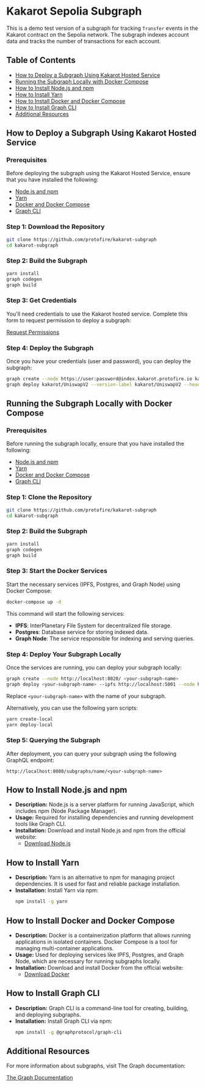 # Kakarot Sepolia Subgraph

This is a demo test version of a subgraph for tracking `Transfer` events in the Kakarot contract on the Sepolia network. The subgraph indexes account data and tracks the number of transactions for each account.

## Table of Contents

- [How to Deploy a Subgraph Using Kakarot Hosted Service](#how-to-deploy-a-subgraph-using-kakarot-hosted-service)
- [Running the Subgraph Locally with Docker Compose](#running-the-subgraph-locally-with-docker-compose)
- [How to Install Node.js and npm](#how-to-install-nodejs-and-npm)
- [How to Install Yarn](#how-to-install-yarn)
- [How to Install Docker and Docker Compose](#how-to-install-docker-and-docker-compose)
- [How to Install Graph CLI](#how-to-install-graph-cli)
- [Additional Resources](#additional-resources)

## How to Deploy a Subgraph Using Kakarot Hosted Service

### Prerequisites

Before deploying the subgraph using the Kakarot Hosted Service, ensure that you have installed the following:

- [Node.js and npm](#how-to-install-nodejs-and-npm)
- [Yarn](#how-to-install-yarn)
- [Docker and Docker Compose](#how-to-install-docker-and-docker-compose)
- [Graph CLI](#how-to-install-graph-cli)

### Step 1: Download the Repository

```bash
git clone https://github.com/protofire/kakarot-subgraph
cd kakarot-subgraph
```

### Step 2: Build the Subgraph

```bash
yarn install
graph codegen
graph build
```

### Step 3: Get Credentials

You'll need credentials to use the Kakarot hosted service. Complete this form to request permission to deploy a subgraph:

[Request Permissions](https://forms.gle/PkTw4F8NEowhB9yC7)

### Step 4: Deploy the Subgraph

Once you have your credentials (user and password), you can deploy the subgraph:

```bash
graph create --node https://user:password@index.kakarot.protofire.io kakarot/UniswapV2
graph deploy kakarot/UniswapV2 --version-label kakarot/UniswapV2 --headers "{\"Authorization\": \"Basic user:password encoded\"}" --ipfs https://ipfs.kakarot.protofire.io --node https://user:password@index.kakarot.protofire.io
```

## Running the Subgraph Locally with Docker Compose

### Prerequisites

Before running the subgraph locally, ensure that you have installed the following:

- [Node.js and npm](#how-to-install-nodejs-and-npm)
- [Yarn](#how-to-install-yarn)
- [Docker and Docker Compose](#how-to-install-docker-and-docker-compose)
- [Graph CLI](#how-to-install-graph-cli)

### Step 1: Clone the Repository

```bash
git clone https://github.com/protofire/kakarot-subgraph
cd kakarot-subgraph
```

### Step 2: Build the Subgraph

```bash
yarn install
graph codegen
graph build
```

### Step 3: Start the Docker Services

Start the necessary services (IPFS, Postgres, and Graph Node) using Docker Compose:

```bash
docker-compose up -d
```

This command will start the following services:

- **IPFS**: InterPlanetary File System for decentralized file storage.
- **Postgres**: Database service for storing indexed data.
- **Graph Node**: The service responsible for indexing and serving queries.

### Step 4: Deploy Your Subgraph Locally

Once the services are running, you can deploy your subgraph locally:

```bash
graph create --node http://localhost:8020/ <your-subgraph-name>
graph deploy <your-subgraph-name> --ipfs http://localhost:5001 --node http://localhost:8020/
```

Replace `<your-subgraph-name>` with the name of your subgraph.

Alternatively, you can use the following yarn scripts:

```bash
yarn create-local
yarn deploy-local
```

### Step 5: Querying the Subgraph

After deployment, you can query your subgraph using the following GraphQL endpoint:

```
http://localhost:8000/subgraphs/name/<your-subgraph-name>
```

## How to Install Node.js and npm

- **Description:** Node.js is a server platform for running JavaScript, which includes npm (Node Package Manager).
- **Usage:** Required for installing dependencies and running development tools like Graph CLI.
- **Installation:** Download and install Node.js and npm from the official website:
  - [Download Node.js](https://nodejs.org/en/)

## How to Install Yarn

- **Description:** Yarn is an alternative to npm for managing project dependencies. It is used for fast and reliable package installation.
- **Installation:** Install Yarn via npm:
  ```bash
  npm install -g yarn
  ```

## How to Install Docker and Docker Compose

- **Description:** Docker is a containerization platform that allows running applications in isolated containers. Docker Compose is a tool for managing multi-container applications.
- **Usage:** Used for deploying services like IPFS, Postgres, and Graph Node, which are necessary for running subgraphs locally.
- **Installation:** Download and install Docker from the official website:
  - [Download Docker](https://www.docker.com/products/docker-desktop)

## How to Install Graph CLI

- **Description:** Graph CLI is a command-line tool for creating, building, and deploying subgraphs.
- **Installation:** Install Graph CLI via npm:
  ```bash
  npm install -g @graphprotocol/graph-cli
  ```

## Additional Resources

For more information about subgraphs, visit The Graph documentation:

[The Graph Documentation](https://thegraph.com/docs/en/developing/creating-a-subgraph/)
